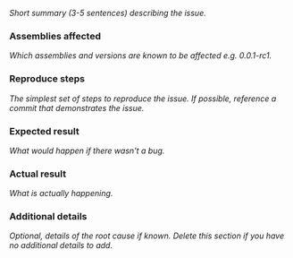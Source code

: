 *Short summary (3-5 sentences) describing the issue.*

### Assemblies affected
*Which assemblies and versions are known to be affected e.g. 0.0.1-rc1.*

### Reproduce steps
*The simplest set of steps to reproduce the issue. If possible, reference a commit that demonstrates the issue.*

### Expected result
*What would happen if there wasn't a bug.*

### Actual result
*What is actually happening.*

### Additional details
*Optional, details of the root cause if known. Delete this section if you have no additional details to add.*
